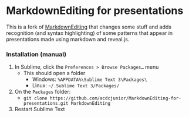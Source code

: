 # MarkdownEditing for presentations

This is a fork of [MarkdownEditing](https://github.com/SublimeText-Markdown/MarkdownEditing) that changes some stuff and adds recognition (and syntax highlighting) of some patterns that appear in presentations made using markdown and reveal.js.

### Installation (manual)

1. In Sublime, click the `Preferences > Browse Packages…` menu
    * This should open a folder
        * Windows: `%APPDATA%\Sublime Text 3\Packages\`
        * Linux: `~/.Sublime Text 3/Packages/`
2. On the `Packages` folder:
    * `git clone https://github.com/acdcjunior/MarkdownEditing-for-presentations.git MarkdownEditing`
3. Restart Sublime Text
